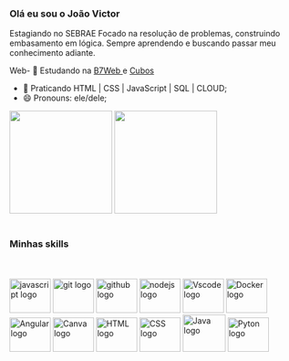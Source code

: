 <h3>Olá eu sou o João Victor </h3>

<p>  Estagiando no <a hreff="https://sebrae.com.br/sites/PortalSebrae/"> SEBRAE </a> Focado na resolução de problemas, construindo  embasamento em lógica. Sempre aprendendo e buscando passar meu conhecimento adiante.</p>

Web- 🔭 Estudando na  <a href="https://alunos.b7web.com.br/curso/javascript/js-introducao-ao-javascript">B7Web </a> e <a href="https://aulas.cubos.academy/sucesso-compartilhado/71f3bfb0-d12b-49ce-add6-155200489dc7?utm_campaign=20230613_softwareDevelopment_candidatosIfood1000_descodificandoOExercicioPratico&utm_medium=email&_hsmi=262310861&_hsenc=p2ANqtz-8wYzSK8FrJmaXukEANmtdlIn2rq3XHGUMCqEMcmofUGmlS-llXx0H6_9l7smjxJPDzFx-HZeq0qncUZAL6OAwjjLqjcw&utm_content=262310861&utm_source=hs_automation"> Cubos </a>
- 🌱 Praticando HTML | CSS | JavaScript | SQL | CLOUD;
- 😄 Pronouns: ele/dele;

<div>
        <a href=""></a>
        <!--  1 TABELA - GitHub Stats -->
        <img height="180em"
            src="http://github-readme-stats.vercel.app/api?username=JvHaeckel&show_icons=true&theme=aura&include_all_commits=true&count_private=true"
            alt="">
        <!--  2 TABELA - Most Used Languages -->
        <img height="180em"
            src="http://github-readme-stats.vercel.app/api/top-langs/?username=JvHaeckel&layout=compact&langs_count=16&theme=aura">
        <br><br>
        <h3> Minhas skills </h3>
<br><br>
<div align="left">
  <img src="https://cdn.jsdelivr.net/gh/devicons/devicon/icons/javascript/javascript-original.svg" height="60" width="72" alt="javascript logo" /> 
  <img src="https://cdn.jsdelivr.net/gh/devicons/devicon/icons/git/git-original.svg" height="60" width="72" alt="git logo"/>                       
  <img src="https://cdn.jsdelivr.net/gh/devicons/devicon/icons/github/github-original-wordmark.svg" height="60" width="72" alt="github logo" />             
  <img src="https://cdn.jsdelivr.net/gh/devicons/devicon/icons/nodejs/nodejs-original.svg" height="60" width="72" alt="nodejs logo" />             
  <img src="https://cdn.jsdelivr.net/gh/devicons/devicon/icons/vscode/vscode-original.svg" height="60" width="72" alt="Vscode logo" />
  <img src="https://cdn.jsdelivr.net/gh/devicons/devicon/icons/docker/docker-original.svg"height="60" width="72" alt="Docker logo" />
  <img src="https://cdn.jsdelivr.net/gh/devicons/devicon/icons/angularjs/angularjs-original.svg" height="60" width="72" alt="Angular logo" />
  <img src="https://cdn.jsdelivr.net/gh/devicons/devicon/icons/canva/canva-original.svg" height="60" width="72" alt="Canva logo" />
  <img src="https://cdn.jsdelivr.net/gh/devicons/devicon/icons/html5/html5-original.svg"   height="60" width="72" alt="HTML logo"/>
  <img src="https://cdn.jsdelivr.net/gh/devicons/devicon/icons/css3/css3-original.svg" height="60" width="72" alt="CSS logo"/>
  <img src="https://cdn.jsdelivr.net/gh/devicons/devicon/icons/java/java-original.svg" height="65" width="75" alt="Java logo"/>                                         
  <img src="https://cdn.jsdelivr.net/gh/devicons/devicon/icons/python/python-original.svg" height="60" width="72" alt="Pyton logo"/>
                                                                                                                                                                               </div>
